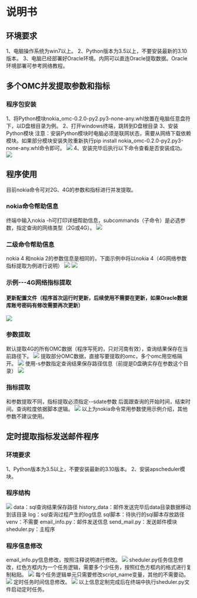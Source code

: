 # 说明书
## 环境要求
1、电脑操作系统为win7以上。
2、Python版本为3.5以上，不要安装最新的3.10版本。
3、电脑已经部署好Oracle环境。内网可以直连Oracle提取数据。Oracle环境部署可参考网络教程。
## 多个OMC并发提取参数和指标
### 程序包安装
1、将Python模块nokia_omc-0.2.0-py2.py3-none-any.whl放置在电脑任意盘符下，以D盘根目录为例。
2、打开windows终端，跳转到D盘根目录
3、安装Python模块
注意：安装Python模块时电脑必须是联网状态，需要从网络下载依赖模块。如果部分模块安装失败重新执行pip install nokia_omc-0.2.0-py2.py3-none-any.whl命令即可。
![](vx_images/431311210226460.png)
4、安装完毕后执行以下命令查看是否安装成功。
![](vx_images/131621710246626.png)
## 程序使用
目前nokia命令可对2G、4G的参数和指标进行并发提取。
### nokia命令帮助信息
终端中输入nokia -h可打印详细帮助信息，subcommands（子命令）是必选参数，指定查询的网络类型（2G或4G）。
![](vx_images/242351910239295.png)
### 二级命令帮助信息
nokia 4 和nokia 2的参数信息是相同的，下面示例中将以nokia 4（4G网络参数指标提取为例进行说明）
![](vx_images/483292210235850.png)
![](vx_images/367922610231604.png)
### 示例---4G网络指标提取
#### 更新配置文件（程序首次运行时更新，后续使用不需要在更新，如果Oracle数据库账号密码有修改需要再次更新）
![](vx_images/406173010249484.png)
### 参数提取
默认提取4G的所有OMC数据（程序写死的，只对河南有效），查询结果保存在当前路径下。
![](vx_images/299594710247088.png)
提取部分OMC数据，直接写要提取的omc，多个omc用空格隔开。
![](vx_images/124875010244590.png)
使用-s参数指定查询结果保存路径信息（前提是D盘确实存在参数这个目录）
![](vx_images/481045110225831.png)
### 指标提取
和参数提取不同，指标提取必须指定--sdate参数 后面跟查询的开始时间，结束时间。查询粒度依据脚本逻辑。
![](vx_images/482465610248271.png)
以上为nokia命令常用参数使用示例介绍，其他参数不建议使用。

## 定时提取指标发送邮件程序
### 环境要求
1、Python版本为3.5以上，不要安装最新的3.10版本。
2、安装apscheduler模块。
### 程序结构
![](vx_images/92600911243407.png)
data：sql查询结果保存路径
history_data：邮件发送完毕后data目录数据移动到该目录
log：sql查询过程产生的log信息
sql脚本：待执行的sql脚本存放路径
venv：不需要
email_info.py：邮件发送信息
send_mail.py：发送邮件模块
sheduler.py：主程序
### 程序信息修改
email_info.py信息修改，按照注释说明进行修改。
![](vx_images/385181811236953.png)
sheduler.py任务信息修改，红色方框内为一个任务逻辑，需要多个少任务，按照红色方框内的格式进行复制粘贴。
![](vx_images/490042011230087.png)
每个任务逻辑单元只需要修改script_name变量，其他的不需要动。
![](vx_images/123812311220617.png)
定时任务时间信息修改。
![](vx_images/71252911223121.png)
以上信息定制完成后在终端中执行sheduler.py文件启动定时任务。